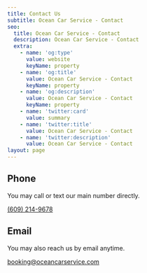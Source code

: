 ```yaml
---
title: Contact Us
subtitle: Ocean Car Service - Contact
seo:
  title: Ocean Car Service - Contact
  description: Ocean Car Service - Contact
  extra:
    - name: 'og:type'
      value: website
      keyName: property
    - name: 'og:title'
      value: Ocean Car Service - Contact
      keyName: property
    - name: 'og:description'
      value: Ocean Car Service - Contact
      keyName: property
    - name: 'twitter:card'
      value: summary
    - name: 'twitter:title'
      value: Ocean Car Service - Contact
    - name: 'twitter:description'
      value: Ocean Car Service - Contact
layout: page
---
```

## Phone
You may call or text our main number directly.

[(609) 214-9678](tel:+16092149678)

## Email
You may also reach us by email anytime.

[booking@oceancarservice.com](mailto:booking@oceancarservice.com)
